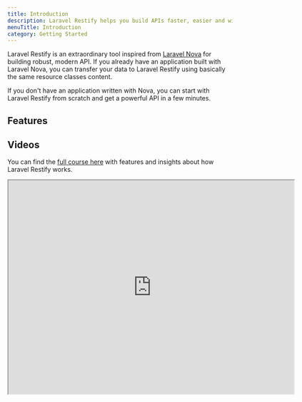```yaml
---
title: Introduction
description: Laravel Restify helps you build APIs faster, easier and with more consistency.
menuTitle: Introduction
category: Getting Started
---
```


Laravel Restify is an extraordinary tool inspired from [Laravel Nova](https://nova.laravel.com/) for building robust, modern API. If you already have an application built with Laravel Nova, you can transfer your data to Laravel Restify using basically the same resource classes content.

If you don't have an application written with Nova, you can start with Laravel Restify from scratch and get a powerful API in a few minutes.

## Features

<list :items="[
'CRUD over entities',
'Authentication with Sanctum',
'Handy Response maker',
'Powerful Search',
'JSON:API consistency',
'Customizable',
'Laravel Compatible Authorization'
]">
</list>




## Videos

You can find the [full course here](https://www.binarcode.com/learn/restify) with features and insights about how Laravel Restify works.

<iframe src="https://player.vimeo.com/video/501764861" width="640" height="480">
</iframe>




